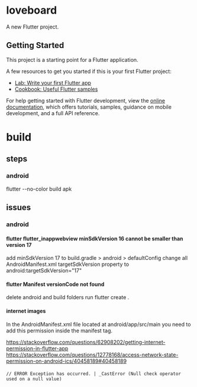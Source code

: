 # loveboard

A new Flutter project.

## Getting Started

This project is a starting point for a Flutter application.

A few resources to get you started if this is your first Flutter project:

- [Lab: Write your first Flutter app](https://docs.flutter.dev/get-started/codelab)
- [Cookbook: Useful Flutter samples](https://docs.flutter.dev/cookbook)

For help getting started with Flutter development, view the
[online documentation](https://docs.flutter.dev/), which offers tutorials,
samples, guidance on mobile development, and a full API reference.









# build

## steps
### android
flutter --no-color build apk
## issues

### android

#### flutter flutter_inappwebview minSdkVersion 16 cannot be smaller than version 17
add minSdkVersion 17 to build.gradle > android > defaultConfig
change all AndroidManifest.xml targetSdkVersion property to android:targetSdkVersion="17"
#### flutter Manifest versionCode not found
delete android and build folders
run flutter create .

#### internet images
In the AndroidManifest.xml file located at android/app/src/main you need to add this permission inside the manifest tag.

https://stackoverflow.com/questions/62908202/getting-internet-permission-in-flutter-app
<uses-permission android:name="android.permission.INTERNET" />
https://stackoverflow.com/questions/12778168/access-network-state-permission-on-android-ics/40458189#40458189
<uses-permission android:name="android.permission.ACCESS_NETWORK_STATE"/>

####
    // ERROR Exception has occurred. | _CastError (Null check operator used on a null value)
